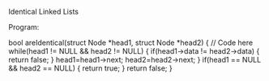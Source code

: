   Identical Linked Lists


Program:

bool areIdentical(struct Node *head1, struct Node *head2) {
    // Code here
    while(head1 != NULL && head2 != NULL)
    {
        if(head1->data != head2->data)
        {
            return false;
        }
        head1=head1->next;
        head2=head2->next;
    }
    if(head1 == NULL && head2 == NULL)
    {
        return true;
    }
    return false;
}
